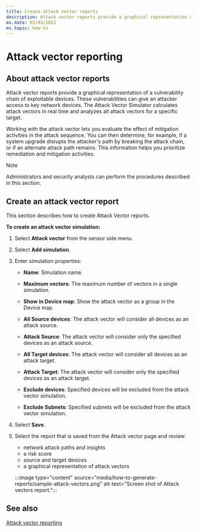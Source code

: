 ```yaml
---
title: Create attack vector reports
description: Attack vector reports provide a graphical representation of a vulnerability chain of exploitable devices.
ms.date: 02/03/2022
ms.topic: how-to
---
```


# Attack vector reporting

## About attack vector reports

Attack vector reports provide a graphical representation of a vulnerability chain of exploitable devices. These vulnerabilities can give an attacker access to key network devices. The Attack Vector Simulator calculates attack vectors in real time and analyzes all attack vectors for a specific target.

Working with the attack vector lets you evaluate the effect of mitigation activities in the attack sequence. You can then determine, for example, if a system upgrade disrupts the attacker's path by breaking the attack chain, or if an alternate attack path remains. This information helps you prioritize remediation and mitigation activities.

> [!NOTE]
> Administrators and security analysts can perform the procedures described in this section.

## Create an attack vector report

This section describes how to create Attack Vector reports.

**To create an attack vector simulation:**

1. Select **Attack vector** from the sensor side menu. 
1. Select **Add simulation**.

2. Enter simulation properties:

   - **Name**: Simulation name.

   - **Maximum vectors**: The maximum number of vectors in a single simulation.

   - **Show in Device map**: Show the attack vector as a group in the Device map.

   - **All Source devices**: The attack vector will consider all devices as an attack source.

   - **Attack Source**: The attack vector will consider only the specified devices as an attack source.

   - **All Target devices**: The attack vector will consider all devices as an attack target.

   - **Attack Target**: The attack vector will consider only the specified devices as an attack target.

   - **Exclude devices**: Specified devices will be excluded from the attack vector simulation.

   - **Exclude Subnets**: Specified subnets will be excluded from the attack vector simulation.

3. Select **Save**.
1. Select the report that is saved from the Attack vector page and review:
    - network attack paths and insights
    - a risk score
    - source and target devices
    -  a graphical representation of attack vectors

   :::image type="content" source="media/how-to-generate-reports/sample-attack-vectors.png" alt-text="Screen shot of Attack vectors report.":::


## See also

[Attack vector reporting](how-to-create-attack-vector-reports.md)
